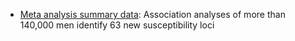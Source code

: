 * [Meta analysis summary data](http://practical.icr.ac.uk/blog/?page_id=8164): Association analyses of more than 140,000 men identify 63 new susceptibility loci
